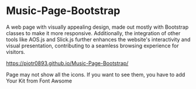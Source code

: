 # Music-Page-Bootstrap
A web page with visually appealing design, made out mostly with Bootstrap classes to make it more responsive. Additionally, the integration of other tools like AOS.js and Slick.js further enhances the website's interactivity and visual presentation, contributing to a seamless browsing experience for visitors.

https://piotr0893.github.io/Music-Page-Bootstrap/

Page may not show all the icons. If you want to see them, you have to add Your Kit from Font Awsome

